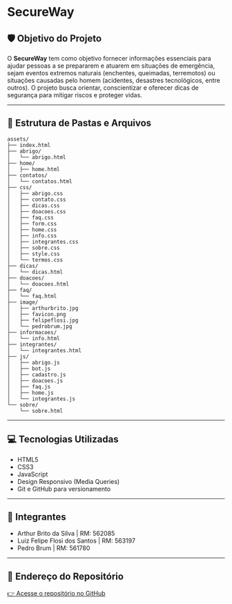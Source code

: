 
# SecureWay

## 🛡️ Objetivo do Projeto
O **SecureWay** tem como objetivo fornecer informações essenciais para ajudar pessoas a se prepararem e atuarem em situações de emergência, sejam eventos extremos naturais (enchentes, queimadas, terremotos) ou situações causadas pelo homem (acidentes, desastres tecnológicos, entre outros). O projeto busca orientar, conscientizar e oferecer dicas de segurança para mitigar riscos e proteger vidas.

---

## 📂 Estrutura de Pastas e Arquivos

```
assets/
├── index.html
├── abrigo/
│   └── abrigo.html
├── home/
│   ├── home.html
├── contatos/
│   └── contatos.html
├── css/
│   ├── abrigo.css
│   ├── contato.css
│   ├── dicas.css
│   ├── doacoes.css
│   ├── faq.css
│   ├── form.css
│   ├── home.css
│   ├── info.css
│   ├── integrantes.css
│   ├── sobre.css
│   ├── style.css
│   └── termos.css
├── dicas/
│   └── dicas.html
├── doacoes/
│   └── doacoes.html
├── faq/
│   └── faq.html
├── image/
│   ├── arthurbrito.jpg
│   ├── favicon.png
│   ├── felipeflosi.jpg
│   └── pedrobrum.jpg
├── informacoes/
│   └── info.html
├── integrantes/
│   └── integrantes.html
├── js/
│   ├── abrigo.js
│   ├── bot.js
│   ├── cadastro.js
│   ├── doacoes.js
│   ├── faq.js
│   ├── home.js
│   └── integrantes.js
└── sobre/
    └── sobre.html
```

---

## 💻 Tecnologias Utilizadas

- HTML5
- CSS3
- JavaScript
- Design Responsivo (Media Queries)
- Git e GitHub para versionamento

---

## 👥 Integrantes

- Arthur Brito da Silva  | RM: 562085
- Luiz Felipe Flosi dos Santos  | RM: 563197
- Pedro Brum  | RM: 561780


---

## 🔗 Endereço do Repositório

[👉 Acesse o repositório no GitHub](https://github.com/GS-1TDSPG-SecureWay/globalsolution-1sem.git)
